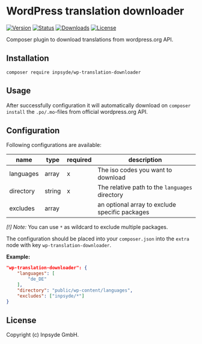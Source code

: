 # WordPress translation downloader

[![Version](https://img.shields.io/packagist/v/inpsyde/wp-translation-downloader.svg)](https://packagist.org/packages/inpsyde/wp-translation-downloader)
[![Status](https://img.shields.io/badge/status-active-brightgreen.svg)](https://github.com/inpsyde/wp-translation-downloader)
[![Downloads](https://img.shields.io/packagist/dt/inpsyde/google-tag-manager.svg)](https://packagist.org/packages/inpsyde/google-tag-manager)
[![License](https://img.shields.io/packagist/l/inpsyde/wp-translation-downloader.svg)](https://packagist.org/packages/inpsyde/wp-translation-downloader)


Composer plugin to download translations from wordpress.org API.

## Installation

```
composer require inpsyde/wp-translation-downloader
```

## Usage
After successfully configuration it will automatically download on `composer install` the `.po/.mo`-files from official wordpress.org API.

## Configuration

Following configurations are available:

|name|type|required|description|
|---|---|---|---|
|languages|array|x|The iso codes you want to download|
|directory|string|x|The relative path to the `languages` directory|
|excludes|array| |an optional array to exclude specific packages|

*[!] Note:* You can use `*` as wildcard to exclude multiple packages.

The configuration should be placed into your `composer.json` into the `extra` node with key `wp-translation-downloader`.

**Example:**

```json
"wp-translation-downloader": {
    "languages": [
        "de_DE"
    ],
    "directory": "public/wp-content/languages",
    "excludes": ["inpsyde/*"]
}
```

## License

Copyright (c) Inpsyde GmbH.
